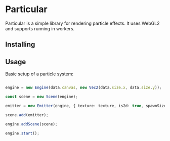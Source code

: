# Particular

Particular is a simple library for rendering particle effects.
It uses WebGL2 and supports running in workers.

## Installing



## Usage

Basic setup of a particle system:

```ts

engine = new Engine(data.canvas, new Vec2(data.size.x, data.size.y));

const scene = new Scene(engine);

emitter = new Emitter(engine, { texture: texture, is2d: true, spawnSize: 20, scaleWithAge: 0 });

scene.add(emitter);

engine.addScene(scene);

engine.start();

```